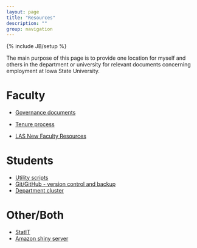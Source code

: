 ```yaml
---
layout: page
title: "Resources"
description: ""
group: navigation
---
```

{% include JB/setup %}

The main purpose of this page is to provide one location for myself and others in the department or university for relevant documents concerning employment at Iowa State University.

# Faculty

- [Governance documents](governance.html)
- [Tenure process](tenure.html)

- [LAS New Faculty Resources](https://www.las.iastate.edu/faculty-staff/new-faculty-resources/)

# Students

- [Utility scripts](utility.html)
- [Git/GitHub - version control and backup](git.html)
- [Department cluster](smaster.html)

# Other/Both

- [StatIT](statit.html)
- [Amazon shiny server](amazon.html)
